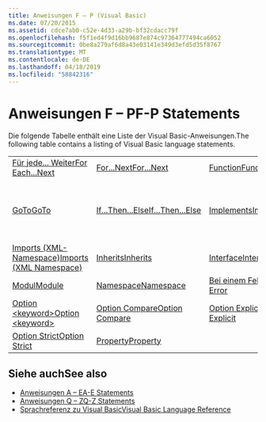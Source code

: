 ```yaml
---
title: Anweisungen F – P (Visual Basic)
ms.date: 07/20/2015
ms.assetid: cdce7ab0-c52e-4d33-a29b-bf32cdacc79f
ms.openlocfilehash: f5f1ed4f9d16bb9687e874c97364777494ca6052
ms.sourcegitcommit: 0be8a279af6d8a43e03141e349d3efd5d35f8767
ms.translationtype: MT
ms.contentlocale: de-DE
ms.lasthandoff: 04/18/2019
ms.locfileid: "58842316"
---
```

# <a name="f-p-statements"></a><span data-ttu-id="31e5e-102">Anweisungen F – P</span><span class="sxs-lookup"><span data-stu-id="31e5e-102">F-P Statements</span></span>
<span data-ttu-id="31e5e-103">Die folgende Tabelle enthält eine Liste der Visual Basic-Anweisungen.</span><span class="sxs-lookup"><span data-stu-id="31e5e-103">The following table contains a listing of Visual Basic language statements.</span></span>  
  
|||||  
|---|---|---|---|  
|[<span data-ttu-id="31e5e-104">Für jede... Weiter</span><span class="sxs-lookup"><span data-stu-id="31e5e-104">For Each...Next</span></span>](../../../visual-basic/language-reference/statements/for-each-next-statement.md)|[<span data-ttu-id="31e5e-105">For...Next</span><span class="sxs-lookup"><span data-stu-id="31e5e-105">For...Next</span></span>](../../../visual-basic/language-reference/statements/for-next-statement.md)|[<span data-ttu-id="31e5e-106">Function</span><span class="sxs-lookup"><span data-stu-id="31e5e-106">Function</span></span>](../../../visual-basic/language-reference/statements/function-statement.md)|[<span data-ttu-id="31e5e-107">Get</span><span class="sxs-lookup"><span data-stu-id="31e5e-107">Get</span></span>](../../../visual-basic/language-reference/statements/get-statement.md)|  
|[<span data-ttu-id="31e5e-108">GoTo</span><span class="sxs-lookup"><span data-stu-id="31e5e-108">GoTo</span></span>](../../../visual-basic/language-reference/statements/goto-statement.md)|[<span data-ttu-id="31e5e-109">If...Then...Else</span><span class="sxs-lookup"><span data-stu-id="31e5e-109">If...Then...Else</span></span>](../../../visual-basic/language-reference/statements/if-then-else-statement.md)|[<span data-ttu-id="31e5e-110">Implements</span><span class="sxs-lookup"><span data-stu-id="31e5e-110">Implements</span></span>](../../../visual-basic/language-reference/statements/implements-statement.md)|[<span data-ttu-id="31e5e-111">Imports (.NET-Namespace und Typ)</span><span class="sxs-lookup"><span data-stu-id="31e5e-111">Imports (.NET Namespace and Type)</span></span>](../../../visual-basic/language-reference/statements/imports-statement-net-namespace-and-type.md)|  
|[<span data-ttu-id="31e5e-112">Imports (XML-Namespace)</span><span class="sxs-lookup"><span data-stu-id="31e5e-112">Imports (XML Namespace)</span></span>](../../../visual-basic/language-reference/statements/imports-statement-xml-namespace.md)|[<span data-ttu-id="31e5e-113">Inherits</span><span class="sxs-lookup"><span data-stu-id="31e5e-113">Inherits</span></span>](../../../visual-basic/language-reference/statements/inherits-statement.md)|[<span data-ttu-id="31e5e-114">Interface</span><span class="sxs-lookup"><span data-stu-id="31e5e-114">Interface</span></span>](../../../visual-basic/language-reference/statements/interface-statement.md)|[<span data-ttu-id="31e5e-115">Mid</span><span class="sxs-lookup"><span data-stu-id="31e5e-115">Mid</span></span>](../../../visual-basic/language-reference/statements/mid-statement.md)|  
|[<span data-ttu-id="31e5e-116">Modul</span><span class="sxs-lookup"><span data-stu-id="31e5e-116">Module</span></span>](../../../visual-basic/language-reference/statements/module-statement.md)|[<span data-ttu-id="31e5e-117">Namespace</span><span class="sxs-lookup"><span data-stu-id="31e5e-117">Namespace</span></span>](../../../visual-basic/language-reference/statements/namespace-statement.md)|[<span data-ttu-id="31e5e-118">Bei einem Fehler</span><span class="sxs-lookup"><span data-stu-id="31e5e-118">On Error</span></span>](../../../visual-basic/language-reference/statements/on-error-statement.md)|[<span data-ttu-id="31e5e-119">Operator</span><span class="sxs-lookup"><span data-stu-id="31e5e-119">Operator</span></span>](../../../visual-basic/language-reference/statements/operator-statement.md)|  
|[<span data-ttu-id="31e5e-120">Option \<keyword></span><span class="sxs-lookup"><span data-stu-id="31e5e-120">Option \<keyword></span></span>](../../../visual-basic/language-reference/statements/option-keyword-statement.md)|[<span data-ttu-id="31e5e-121">Option Compare</span><span class="sxs-lookup"><span data-stu-id="31e5e-121">Option Compare</span></span>](../../../visual-basic/language-reference/statements/option-compare-statement.md)|[<span data-ttu-id="31e5e-122">Option Explicit</span><span class="sxs-lookup"><span data-stu-id="31e5e-122">Option Explicit</span></span>](../../../visual-basic/language-reference/statements/option-explicit-statement.md)|[<span data-ttu-id="31e5e-123">Option Infer</span><span class="sxs-lookup"><span data-stu-id="31e5e-123">Option Infer</span></span>](../../../visual-basic/language-reference/statements/option-infer-statement.md)|  
|[<span data-ttu-id="31e5e-124">Option Strict</span><span class="sxs-lookup"><span data-stu-id="31e5e-124">Option Strict</span></span>](../../../visual-basic/language-reference/statements/option-strict-statement.md)|[<span data-ttu-id="31e5e-125">Property</span><span class="sxs-lookup"><span data-stu-id="31e5e-125">Property</span></span>](../../../visual-basic/language-reference/statements/property-statement.md)|||  
  
## <a name="see-also"></a><span data-ttu-id="31e5e-126">Siehe auch</span><span class="sxs-lookup"><span data-stu-id="31e5e-126">See also</span></span>

- [<span data-ttu-id="31e5e-127">Anweisungen A – E</span><span class="sxs-lookup"><span data-stu-id="31e5e-127">A-E Statements</span></span>](../../../visual-basic/language-reference/statements/a-e-statements.md)
- [<span data-ttu-id="31e5e-128">Anweisungen Q – Z</span><span class="sxs-lookup"><span data-stu-id="31e5e-128">Q-Z Statements</span></span>](../../../visual-basic/language-reference/statements/q-z-statements.md)
- [<span data-ttu-id="31e5e-129">Sprachreferenz zu Visual Basic</span><span class="sxs-lookup"><span data-stu-id="31e5e-129">Visual Basic Language Reference</span></span>](../../../visual-basic/language-reference/index.md)
